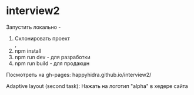 # interview2

Запустить локально -<br>
 1) Склонировать проект<br>,
 2) npm install<br>
 3) npm run dev - для разработки<br>
 4) npm run build - для продакшн

Посмотреть на gh-pages:
happyhidra.github.io/interview2/

Adaptive layout (second task):
Нажать на логотип "alpha" в хедере сайта

